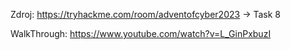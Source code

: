 Zdroj: https://tryhackme.com/room/adventofcyber2023 
    -> Task 8
    
    
WalkThrough: https://www.youtube.com/watch?v=L_GinPxbuzI   